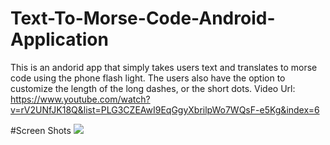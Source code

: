 # Text-To-Morse-Code-Android-Application
This is an andorid app that simply takes users text and translates to morse code using the phone flash light. The users also have the option to 
customize the length of the long dashes, or the short dots.
Video Url: https://www.youtube.com/watch?v=rV2UNfJK18Q&list=PLG3CZEAwI9EqGgyXbrilpWo7WQsF-e5Kg&index=6

#Screen Shots
<img src="http://abirshukla.pythonanywhere.com/static/texttomorsehome.png"/>
